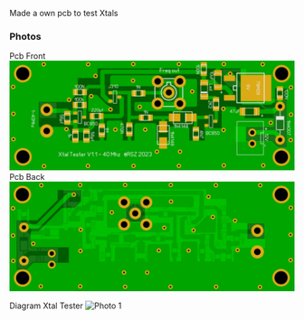 Made a own pcb to test Xtals


### Photos
Pcb Front
![Photo 13](https://github.com/RSZ-Nld/Xtal-Tester/blob/main/Front.JPG)
Pcb Back
![Photo 10](https://github.com/RSZ-Nld/Xtal-Tester/blob/main/Back.JPG)







Diagram Xtal Tester
![Photo 1]([https://github.com/RSZ-Nld/Xtal-Tester/blob/main/Diagram-Xtal-Tester.JPG)
